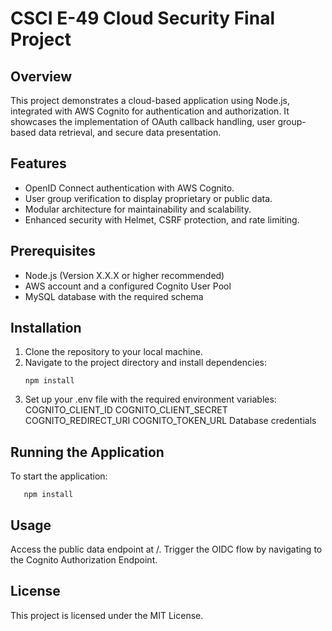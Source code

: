 # CSCI E-49 Cloud Security Final Project

## Overview

This project demonstrates a cloud-based application using Node.js, integrated with AWS Cognito for authentication and authorization. It showcases the implementation of OAuth callback handling, user group-based data retrieval, and secure data presentation.

## Features

- OpenID Connect authentication with AWS Cognito.
- User group verification to display proprietary or public data.
- Modular architecture for maintainability and scalability.
- Enhanced security with Helmet, CSRF protection, and rate limiting.

## Prerequisites

- Node.js (Version X.X.X or higher recommended)
- AWS account and a configured Cognito User Pool
- MySQL database with the required schema

## Installation

1. Clone the repository to your local machine.
2. Navigate to the project directory and install dependencies:
   ```shell
   npm install
   ```
3. Set up your .env file with the required environment variables:
   COGNITO_CLIENT_ID
   COGNITO_CLIENT_SECRET
   COGNITO_REDIRECT_URI
   COGNITO_TOKEN_URL
   Database credentials

## Running the Application
To start the application:
```shell
   npm install
   ```

## Usage
Access the public data endpoint at /.
Trigger the OIDC flow by navigating to the Cognito Authorization Endpoint.

## License
This project is licensed under the MIT License.
